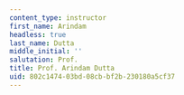 ```yaml
---
content_type: instructor
first_name: Arindam
headless: true
last_name: Dutta
middle_initial: ''
salutation: Prof.
title: Prof. Arindam Dutta
uid: 802c1474-03bd-08cb-bf2b-230180a5cf37
---
```

